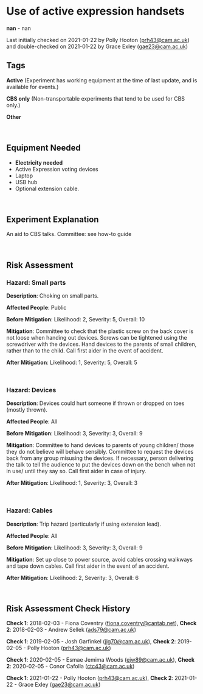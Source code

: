 # Use of active expression handsets

**nan** - nan

Last initially checked on 2021-01-22 by Polly Hooton (prh43@cam.ac.uk) and double-checked on 2021-01-22 by Grace Exley (gae23@cam.ac.uk)

## Tags
<!--- Start Tags (DO NOT REMOVE THIS COMMENT) --->

**Active** (Experiment has working equipment at the time of last update, and is available for events.)

**CBS only** (Non-transportable experiments that tend to be used for CBS only.)

**Other**
<!--- End Tags (DO NOT REMOVE THIS COMMENT) --->

<br/>

## Equipment Needed 
- **Electricity needed**
- Active Expression voting devices
- Laptop
- USB hub
- Optional extension cable.

<br/>

## Experiment Explanation 

An aid to CBS talks. Committee: see how-to guide

<br/>

## Risk Assessment

### **Hazard**: Small parts

**Description**: Choking on small parts.

**Affected People**: Public

**Before Mitigation**: Likelihood: 2, Severity: 5, Overall: 10

**Mitigation**: Committee to check that the plastic screw on the back cover is not loose when handing out devices. Screws can be tightened using the screwdriver with the devices. Hand devices to the parents of small children, rather than to the child. Call first aider in the event of accident.

**After Mitigation**: Likelihood: 1, Severity: 5, Overall: 5

<br/>

### **Hazard**: Devices

**Description**: Devices could hurt someone if thrown or dropped on toes (mostly thrown).

**Affected People**: All

**Before Mitigation**: Likelihood: 3, Severity: 3, Overall: 9

**Mitigation**: Committee to hand devices to parents of young children/ those they do not believe will behave sensibly. Committee to request the devices back from any group misusing the devices. If necessary, person delivering the talk to tell the audience to put the devices down on the bench when not in use/ until they say so. Call first aider in case of injury.

**After Mitigation**: Likelihood: 1, Severity: 3, Overall: 3

<br/>

### **Hazard**: Cables

**Description**: Trip hazard (particularly if using extension lead).

**Affected People**: All

**Before Mitigation**: Likelihood: 3, Severity: 3, Overall: 9

**Mitigation**: Set up close to power source, avoid cables crossing walkways and tape down cables.
Call first aider in the event of an accident.

**After Mitigation**: Likelihood: 2, Severity: 3, Overall: 6

<br/>

## Risk Assessment Check History 

**Check 1**: 2018-02-03 - Fiona Coventry (fiona.coventry@cantab.net), **Check 2**: 2018-02-03 - Andrew Sellek (ads79@cam.ac.uk)

**Check 1**: 2019-02-05 - Josh Garfinkel (jlg70@cam.ac.uk), **Check 2**: 2019-02-05 - Polly Hooton (prh43@cam.ac.uk)

**Check 1**: 2020-02-05 - Esmae Jemima Woods (ejw89@cam.ac.uk), **Check 2**: 2020-02-05 - Conor Cafolla (ctc43@cam.ac.uk)

**Check 1**: 2021-01-22 - Polly Hooton (prh43@cam.ac.uk), **Check 2**: 2021-01-22 - Grace Exley (gae23@cam.ac.uk)